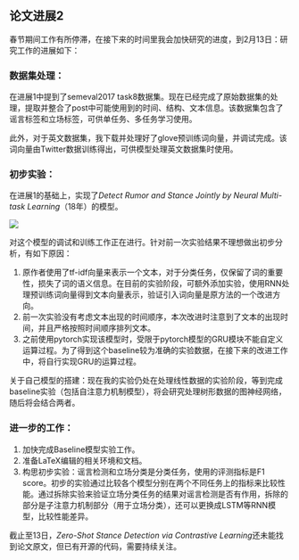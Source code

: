 ## 论文进展2

春节期间工作有所停滞，在接下来的时间里我会加快研究的进度，到2月13日：研究工作的进展如下：

### 数据集处理：

在进展1中提到了semeval2017 task8数据集。现在已经完成了原始数据集的处理，提取并整合了post中可能使用到的时间、结构、文本信息。该数据集包含了谣言标签和立场标签，可供单任务、多任务学习使用。

此外，对于英文数据集，我下载并处理好了glove预训练词向量，并调试完成。该词向量由Twitter数据训练得出，可供模型处理英文数据集时使用。

### 初步实验：

在进展1的基础上，实现了*Detect Rumor and Stance Jointly by Neural Multi-task Learning*（18年）的模型。

![](./gru.png)

对这个模型的调试和训练工作正在进行。针对前一次实验结果不理想做出初步分析，有如下原因：

1. 原作者使用了tf-idf向量来表示一个文本，对于分类任务，仅保留了词的重要性，损失了词的语义信息。在目前的实验阶段，可额外添加实验，使用RNN处理预训练词向量得到文本向量表示，验证引入词向量是原方法的一个改进方向。
2. 前一次实验没有考虑文本出现的时间顺序，本次改进时注意到了文本的出现时间，并且严格按照时间顺序排列文本。
3. 之前使用pytorch实现该模型时，受限于pytorch模型的GRU模块不能自定义运算过程。为了得到这个baseline较为准确的实验数据，在接下来的改进工作中，将自行实现GRU的运算过程。

关于自己模型的搭建：现在我的实验仍处在处理线性数据的实验阶段，等到完成baseline实验（包括自注意力机制模型），将会研究处理树形数据的图神经网络，随后将会结合两者。

### 进一步的工作：

1. 加快完成Baseline模型实验工作。
2. 准备LaTeX编辑的相关环境和文档。
3. 构思初步实验：谣言检测和立场分类是分类任务，使用的评测指标是F1 score。初步的实验通过比较各个模型分别在两个不同任务上的指标来比较性能。通过拆除实验来验证立场分类任务的结果对谣言检测是否有作用，拆除的部分是子注意力机制部分（用于立场分类），还可以更换成LSTM等RNN模型，比较性能差异。

截止至13日，*Zero-Shot Stance Detection via Contrastive Learning*还未能找到论文原文，但已有开源的代码，需要持续关注。

